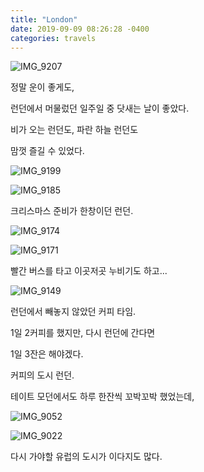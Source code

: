 ```yaml
---
title: "London"
date: 2019-09-09 08:26:28 -0400
categories: travels
---
```



![IMG_9207](https://user-images.githubusercontent.com/49894861/64508754-25015c00-d319-11e9-9e32-84cadb672400.JPG)

정말 운이 좋게도, 

런던에서 머물렀던 일주일 중 닷새는 날이 좋았다.

비가 오는 런던도, 파란 하늘 런던도

맘껏 즐길 수 있었다.



![IMG_9199](https://user-images.githubusercontent.com/49894861/64508755-25015c00-d319-11e9-93f7-4f6d12af4fed.JPG)




![IMG_9185](https://user-images.githubusercontent.com/49894861/64508757-25015c00-d319-11e9-99b4-f202e391ee7c.JPG)


크리스마스 준비가 한창이던 런던.


![IMG_9174](https://user-images.githubusercontent.com/49894861/64508759-2599f280-d319-11e9-8d76-1f9dcfb545bc.JPG)




![IMG_9171](https://user-images.githubusercontent.com/49894861/64508761-2599f280-d319-11e9-9bc0-a2deabc19f0a.JPG)



빨간 버스를 타고 이곳저곳 누비기도 하고...



![IMG_9149](https://user-images.githubusercontent.com/49894861/64508762-2599f280-d319-11e9-96e7-98da5a7335e1.JPG)


런던에서 빼놓지 않았던 커피 타임.

1일 2커피를 했지만, 다시 런던에 간다면 

1일 3잔은 해야겠다.

커피의 도시 런던.


테이트 모던에서도 하루 한잔씩 꼬박꼬박 했었는데,


 
![IMG_9052](https://user-images.githubusercontent.com/49894861/64508763-2599f280-d319-11e9-8a9d-28c2dc5bcc43.JPG)



![IMG_9022](https://user-images.githubusercontent.com/49894861/64508766-26328900-d319-11e9-8b2a-00e2dcbc2a39.jpeg)



다시 가야할 유럽의 도시가 이다지도 많다.
